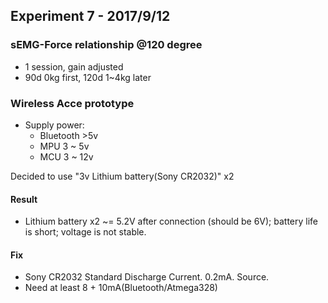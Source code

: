 ## Experiment 7 - 2017/9/12

### sEMG-Force relationship @120 degree
* 1 session, gain adjusted
* 90d 0kg first, 120d 1~4kg later


### Wireless Acce prototype
* Supply power: 
  - Bluetooth >5v  
  - MPU 3 ~ 5v
  - MCU 3 ~ 12v
  
Decided to use "3v Lithium battery(Sony CR2032)" x2

#### Result
* Lithium battery x2 ~= 5.2V after connection (should be 6V); battery life is short; voltage is not stable.

#### Fix
* Sony CR2032 Standard Discharge Current. 0.2mA. Source.
* Need at least 8 + 10mA(Bluetooth/Atmega328)
